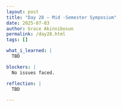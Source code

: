 ```yaml
---
layout: post
title: "Day 28 – Mid -Semester Symposium"
date: 2025-07-03
author: Grace Akinnibosun
permalink: /day28.html
tags: []

what_i_learned: |
  TBD

blockers: |
  No issues faced.

reflection: |
  TBD
 
---
```

